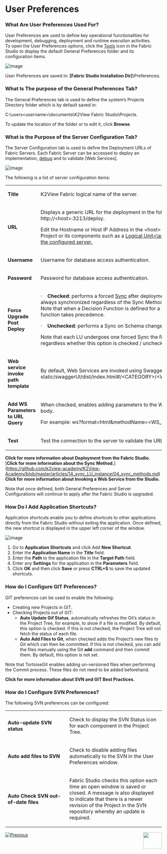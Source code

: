 # User Preferences

### What Are User Preferences Used For?
User Preferences are used to define key operational functionalities for development, debugging, deployment and runtime execution activities.\
To open the User Preferences options, click the [Tools](https://github.com/k2view-academy/K2View-Academy/blob/master/articles/04_fabric_studio/01_UI_components_and_menus.md#fabric-studio-toolbar-tabs) icon in the Fabric Studio to display the default General Preferences folder and its configuration items.
 
![image](https://github.com/k2view-academy/K2View-Academy/blob/master/articles/04_fabric_studio/images/04_04_01%20default%20General%20Preferences.png)

User Preferences are saved in: **[Fabric Studio Installation Dir]**\Preferences. 

### What Is The purpose of the General Preferences Tab?
The General Preferences tab is used to define the system’s Projects Directory folder which is by default saved in:

C:\users\<username>\documents\K2View Fabric Studio\Projects.

To update the location of the folder or to edit it, click **Browse**.

### What is the Purpose of the Server Configuration Tab?

The Server Configuration tab is used to define the Deployment URLs of Fabric Servers. Each Fabric Server can be accessed to deploy an implementation, [debug](https://github.com/k2view-academy/K2View-Academy/blob/master/articles/05_DB_interfaces/05_adding_a_fabric_and_remote_fabric_interface_type.md) and to validate [Web Services]. 

![image](https://github.com/k2view-academy/K2View-Academy/blob/master/articles/04_fabric_studio/images/04_04_02%20Web%20Services.png)


The following is a list of server configuration items: 

<table>
<tbody>
<tr>
<td width="133">
<p><strong>Title</strong></p>
</td>
<td width="467">
<p>K2View Fabric logical name of the server.</p>
</td>
</tr>
<tr>
<td width="133">
<p><strong>URL</strong></p>
</td>
<td width="467">
<p>Displays a generic URL for the deployment in the following format: http://&lt;host&gt;:3213/deploy.</p>
<p>Edit the Hostname or Host IP Address in the &lt;host&gt; field to deploy your Project or its components such as a <a href="https://github.com/k2view-academy/K2View-Academy/blob/master/articles/03_logical_units/01_LU_overview.md">Logical Unit<\a> or Web Services to the configured server.</p>
</td>
</tr>
<tr>
<td width="133">
<p><strong>Username</strong></p>
</td>
<td width="467">
<p>Username for database access authentication.</p>
</td>
</tr>
<tr>
<td width="133">
<p><strong>Password</strong></p>
</td>
<td width="467">
<p>Password for database access authentication.</p>
</td>
</tr>
<tr>
<td width="133">
<p><strong>Force Upgrade Post Deploy</strong></p>
</td>
<td width="467">
<p>&middot;&nbsp;&nbsp;&nbsp; <strong>Checked</strong>: performs a forced <a href="https://github.com/k2view-academy/K2View-Academy/blob/master/articles/14_sync_LU_instance/01_sync_LUI_overview.md">Sync</a> after deployment whereby the LU is always synchronized regardless of the Sync Method defined for the LU. <br /> Note that when a Decision Function is defined for a Sync Method, the function takes precedence.</p>
<p>&middot;&nbsp;&nbsp;&nbsp; <strong>Unchecked</strong>: performs a Sync on Schema changes only.</p>
<p>Note that each LU undergoes one forced Sync the first time it is retrieved, regardless whether this option is checked / unchecked.</p>
</td>
</tr>
<tr>
<td width="133">
<p><strong>Web service invoke path template</strong></p>
</td>
<td width="467">
<p>By default, Web Services are invoked using Swagger. For example: static/swaggerUI/dist/index.html#/&lt;CATEGORY&gt;/&lt;WS_VERB&gt;_&lt;WS_PATH&gt;</p>
</td>
</tr>
<tr>
<td width="133">
<p><strong>Add WS Parameters to URL Query</strong></p>
</td>
<td width="467">
<p>When checked, enables adding parameters to the Web Service (WS) URL body.</p>
<p>For example: ws?format=html&amp;methodName=&lt;WS_NAME&gt;&amp;token=&nbsp;&nbsp;&nbsp;&nbsp;&nbsp;</p>
</td>
</tr>
<tr>
<td width="133">
<p><strong>Test</strong></p>
</td>
<td width="467">
<p>Test the connection to the server to validate the URL.</p>
</td>
</tr>
</tbody>
</table>


**Click for more information about Deployment from the Fabric Studio.**\
[**Click for more information about the Sync Method.**\](https://github.com/k2view-academy/K2View-Academy/blob/master/articles/14_sync_LU_instance/04_sync_methods.md)
**Click for more information about Invoking a Web Service from the Studio.**

Note that once defined, both General Preferences and Server Configurations will continue to apply after the Fabric Studio is upgraded.

### How Do I Add Application Shortcuts?
Application shortcuts enable you to define shortcuts to other applications directly from the Fabric Studio without exiting the application. Once defined, the new shortcut is displayed in the upper left corner of the window.

![image](https://github.com/k2view-academy/K2View-Academy/blob/master/articles/04_fabric_studio/images/04_04_03%20new%20shortcut.png)

1. Go to **Application Shortcuts** and click Add **New Shortcut**.  
2. Enter the **Application Name** in the **Title** field.
3. Enter the **Path** to the application file in the **Target Path** field.
4. Enter any **Settings** for the application in the **Parameters** field.
5. Click **OK** and then click **Save** or press **CTRL+S** to save the updated shortcuts. 


### How do I Configure GIT Preferences?

GIT preferences can be used to enable the following:
* Creating new Projects in GIT.
* Checking Projects out of GIT: 
  * **Auto Update Gif Status**, automatically refreshes the Git’s status in the Project Tree, for example, to show if a file is modified. By default, this option is checked. If this is not checked, the Project Tree will not fetch the status of each file.
  * **Auto Add Files to Git**, when checked adds the Project’s new files to Git which can then be committed. If this is not checked, you can add the files manually using the Git **add** command and then commit them. By default, this option is not set.

Note that TortoiseGit enables adding un-versioned files when performing the Commit process. These files do not need to be added beforehand. 

**Click for more information about SVN and GIT Best Practices.**

### How do I Configure SVN Preferences?
The following SVN preferences can be configured:

<table>
<tbody>
<tr>
<td width="236">
<p><strong>Auto-update SVN status</strong></p>
</td>
<td width="368">
<p>Check to display the SVN Status icon for each component in the Project Tree.</p>
</td>
</tr>
<tr>
<td width="236">
<p><strong>Auto add files to SVN</strong></p>
</td>
<td width="368">
<p>Check to disable adding files automatically to the SVN in the User Preferences window.</p>
</td>
</tr>
<tr>
<td width="236">
<p><strong>Auto Check SVN out-of-date files</strong></p>
</td>
<td width="368">
<p>Fabric Studio checks this option each time an open window is saved or closed. A message is also displayed to indicate that there is a newer revision of the Project in the SVN repository whereby an update is required.</p>
</td>
</tr>
</tbody>
</table>

[![Previous](https://github.com/k2view-academy/K2View-Academy/blob/master/articles/images/Previous.png)](https://github.com/k2view-academy/K2View-Academy/blob/master/articles/04_general/03_diagram_and_toolbars.md)[<img align="right" width="60" height="54" src="https://github.com/k2view-academy/K2View-Academy/blob/master/articles/images/Next.png">](https://github.com/k2view-academy/K2View-Academy/blob/master/articles/04_general/05_creating_a_new_project.md)




